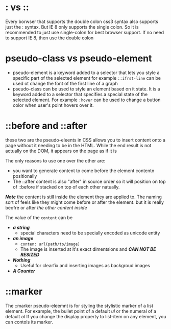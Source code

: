 
# : vs ::
Every borwser that supports the double colon css3 syntax also supports just the : syntax. But IE 8 only supports the single colon. So it is recommended to  just use single-colon for best browser support. If no need to support IE 8, then use the double colon

# pseudo-class vs pseudo-element

- pseudo-element is a keyword added to a selector that lets you style a specific part of the selected element for example `::ifrst-line` can be used ot change the font of the first line of a graph
- pseudo-class can be used to style an element based on it state. It is a keyword added to a selector that specifies a special state of the selected element. For example `:hover` can be used to change a button color when user's point hovers over it.

# ::before and ::after

these two are the pseudo-eleents in CSS allows you to insert content onto a page without it needing to be in the HTML. While the end result is not actually on the DOM, it appears on the page as if it is

The only reasons to use one over the other are:

- you want to generate content to come before the element contentn positionally
- The ::after content is also "after" in source order so it will position on top of ::before if stacked on top of each other natually.

***Note*** the content is still inside the element they are applied to. The naming sort of feels like they might come before or after the element. but it is really beofre or after *the other content inside*


The value of the `content` can be
- ***a string*** 
  - special characters need to be specially encoded as unicode entity
- ***an image***
  - `conten: url(path/to/image)`
  - The image is inserted at it's exact dimentsions and ***CAN NOT BE RESIZED***   
- ***Nothing***
  - Useful for clearfix and inserting images as backgroud images  
- ***A Counter***  

# ::marker

The ::marker pseudo-eleemnt is for styling the stylistic marker of a list element. For example, the bullet point of a default *ul* or the numeral of a default *ol*
If you change the display property to list-item on any element, you can contols its marker.

